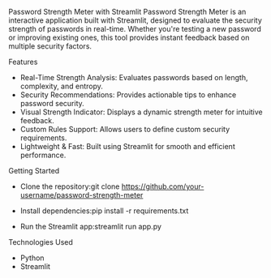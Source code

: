 Password Strength Meter with Streamlit
Password Strength Meter is an interactive application built with Streamlit, designed to evaluate the security strength of passwords in real-time. Whether you're testing a new password or improving existing ones, this tool provides instant feedback based on multiple security factors.

 Features
- Real-Time Strength Analysis: Evaluates passwords based on length, complexity, and entropy.
- Security Recommendations: Provides actionable tips to enhance password security.
- Visual Strength Indicator: Displays a dynamic strength meter for intuitive feedback.
- Custom Rules Support: Allows users to define custom security requirements.
- Lightweight & Fast: Built using Streamlit for smooth and efficient performance.

 Getting Started
- Clone the repository:git clone https://github.com/your-username/password-strength-meter

- Install dependencies:pip install -r requirements.txt

- Run the Streamlit app:streamlit run app.py

Technologies Used
- Python
- Streamlit
